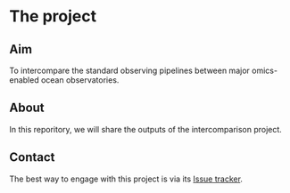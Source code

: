 # The project

## Aim
To intercompare the standard observing pipelines between major omics-enabled ocean observatories.

## About
In this reporitory, we will share the outputs of the intercomparison project.

## Contact 
The best way to engage with this project is via its [Issue tracker](https://github.com/GLOMICON/intercomparison/issues).
